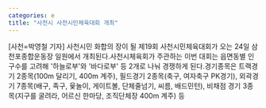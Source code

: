 ```yaml
---
categories: e
title: "사천시 사천시민체육대회 개최"
---
```

[사천=박영철 기자] 사천시민 화합의 장이 될 제19회 사천시민체육대회가 오는 24일 삼천포종합운동장 일원에서 개최된다.사천시체육회가 주관하는 이번 대회는 읍면동별 인구수를 고려해 &#39;하늘로부&#39;와 &#39;바다로부&#39; 등 2개로 나눠 경쟁하게 된다.경기종목은 트랙경기 2종목(100m 달리기, 400m 계주), 필드경기 2종목(축구, 여자축구 PK경기), 외곽경기 7종목(배구, 족구, 윷놀이, 게이트볼, 단체줄넘기, 씨름, 배드민턴), 비채점 경기 3종목(지구를 굴려라, 어르신 한마당, 조직단체장 400m 계주) 등